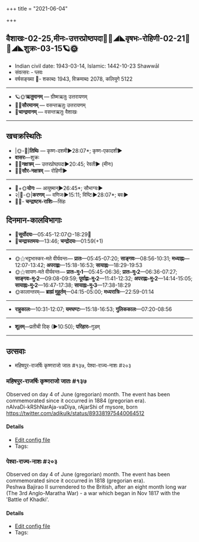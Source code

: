 +++
title = "2021-06-04"

+++
## वैशाखः-02-25,मीनः-उत्तरप्रोष्ठपदा🌛🌌◢◣वृषभः-रोहिणी-02-21🌌🌞◢◣शुक्रः-03-15🪐🌞
- Indian civil date: 1943-03-14, Islamic: 1442-10-23 Shawwāl
- संवत्सरः - प्लवः
- वर्षसङ्ख्या 🌛- शकाब्दः 1943, विक्रमाब्दः 2078, कलियुगे 5122
___________________
- 🪐🌞**ऋतुमानम्** — ग्रीष्मऋतुः उत्तरायणम्
- 🌌🌞**सौरमानम्** — वसन्तऋतुः उत्तरायणम्
- 🌛**चान्द्रमानम्** — वसन्तऋतुः वैशाखः
___________________


## खचक्रस्थितिः
- |🌞-🌛|**तिथिः** — कृष्ण-दशमी►28:07*; कृष्ण-एकादशी►  
- **वासरः**—शुक्रः  
- 🌌🌛**नक्षत्रम्** — उत्तरप्रोष्ठपदा►20:45; रेवती► (मीनः)  
- 🌌🌞**सौर-नक्षत्रम्** — रोहिणी►  
___________________
- 🌛+🌞**योगः** — आयुष्मान्►26:45*; सौभाग्यः►  
- २|🌛-🌞|**करणम्** — वणिजः►15:11; विष्टिः►28:07*; बवः►  
- 🌌🌛- **चन्द्राष्टम-राशिः**—सिंहः  


## दिनमान-कालविभागाः
- 🌅**सूर्योदयः**—05:45-12:07🌞️-18:29🌇  
- 🌛**चन्द्रास्तमयः**—13:46; **चन्द्रोदयः**—01:59(+1)  
___________________
- 🌞⚝भट्टभास्कर-मते वीर्यवन्तः— **प्रातः**—05:45-07:20; **साङ्गवः**—08:56-10:31; **मध्याह्नः**—12:07-13:42; **अपराह्णः**—15:18-16:53; **सायाह्नः**—18:29-19:53  
- 🌞⚝सायण-मते वीर्यवन्तः— **प्रातः-मु॰1**—05:45-06:36; **प्रातः-मु॰2**—06:36-07:27; **साङ्गवः-मु॰2**—09:08-09:59; **पूर्वाह्णः-मु॰2**—11:41-12:32; **अपराह्णः-मु॰2**—14:14-15:05; **सायाह्नः-मु॰2**—16:47-17:38; **सायाह्नः-मु॰3**—17:38-18:29  
- 🌞कालान्तरम्— **ब्राह्मं मुहूर्तम्**—04:15-05:00; **मध्यरात्रिः**—22:59-01:14  
___________________
- **राहुकालः**—10:31-12:07; **यमघण्टः**—15:18-16:53; **गुलिककालः**—07:20-08:56  
___________________
- **शूलम्**—प्रतीची दिक् (►10:50); **परिहारः**–गुडम्  
___________________

## उत्सवाः
- महिषपुर-राजर्षिः कृष्णराजो जातः #१३७, पेश्वा-राज्य-नाशः #२०३
### महिषपुर-राजर्षिः कृष्णराजो जातः #१३७

Observed on day 4 of June (gregorian) month. The event has been commemorated since it occurred in 1884 (gregorian era).  
nAlvaDi-kRShNarAja-vaDiya, rAjarShi of mysore, born https://twitter.com/adikulk/status/893381975440064512

#### Details
- [Edit config file](https://github.com/jyotisham/adyatithi/tree/master/mahApuruSha/xatra-later/gregorian/day/06/04/mahiShapura-rAjarSiH_kRSNarAjo_jAtaH.toml)
- Tags: 


### पेश्वा-राज्य-नाशः #२०३

Observed on day 4 of June (gregorian) month. The event has been commemorated since it occurred in 1818 (gregorian era).  
Peshwa Bajirao II surrendered to the British, after an eight month long war (The 3rd Anglo-Maratha War) - a war which began in Nov 1817 with the 'Battle of Khadki'.

#### Details
- [Edit config file](https://github.com/jyotisham/adyatithi/tree/master/mahApuruSha/xatra-later/gregorian/day/06/04/peshvA-rAjya-nAshaH.toml)
- Tags: 


